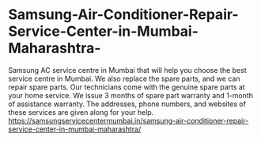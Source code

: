 # Samsung-Air-Conditioner-Repair-Service-Center-in-Mumbai-Maharashtra-
Samsung AC service centre in Mumbai that will help you choose the best service centre in Mumbai. We also replace the spare parts, and we can repair spare parts. Our technicians come with the genuine spare parts at your home service. We issue 3 months of spare part warranty and 1-month of assistance warranty. The addresses, phone numbers, and websites of these services are given along for your help. https://samsungservicecentermumbai.in/samsung-air-conditioner-repair-service-center-in-mumbai-maharashtra/
